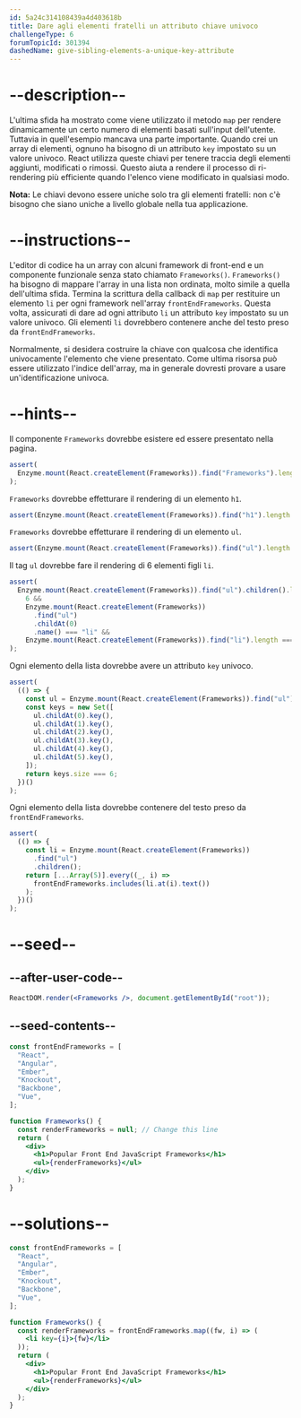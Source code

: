 ```yaml
---
id: 5a24c314108439a4d403618b
title: Dare agli elementi fratelli un attributo chiave univoco
challengeType: 6
forumTopicId: 301394
dashedName: give-sibling-elements-a-unique-key-attribute
---
```


# --description--

L'ultima sfida ha mostrato come viene utilizzato il metodo `map` per rendere dinamicamente un certo numero di elementi basati sull'input dell'utente. Tuttavia in quell'esempio mancava una parte importante. Quando crei un array di elementi, ognuno ha bisogno di un attributo `key` impostato su un valore univoco. React utilizza queste chiavi per tenere traccia degli elementi aggiunti, modificati o rimossi. Questo aiuta a rendere il processo di ri-rendering più efficiente quando l'elenco viene modificato in qualsiasi modo.

**Nota:** Le chiavi devono essere uniche solo tra gli elementi fratelli: non c'è bisogno che siano uniche a livello globale nella tua applicazione.

# --instructions--

L'editor di codice ha un array con alcuni framework di front-end e un componente funzionale senza stato chiamato `Frameworks()`. `Frameworks()` ha bisogno di mappare l'array in una lista non ordinata, molto simile a quella dell'ultima sfida. Termina la scrittura della callback di `map` per restituire un elemento `li` per ogni framework nell'array `frontEndFrameworks`. Questa volta, assicurati di dare ad ogni attributo `li` un attributo `key` impostato su un valore univoco. Gli elementi `li` dovrebbero contenere anche del testo preso da `frontEndFrameworks`.

Normalmente, si desidera costruire la chiave con qualcosa che identifica univocamente l'elemento che viene presentato. Come ultima risorsa può essere utilizzato l'indice dell'array, ma in generale dovresti provare a usare un'identificazione univoca.

# --hints--

Il componente `Frameworks` dovrebbe esistere ed essere presentato nella pagina.

```js
assert(
  Enzyme.mount(React.createElement(Frameworks)).find("Frameworks").length === 1
);
```

`Frameworks` dovrebbe effetturare il rendering di un elemento `h1`.

```js
assert(Enzyme.mount(React.createElement(Frameworks)).find("h1").length === 1);
```

`Frameworks` dovrebbe effetturare il rendering di un elemento `ul`.

```js
assert(Enzyme.mount(React.createElement(Frameworks)).find("ul").length === 1);
```

Il tag `ul` dovrebbe fare il rendering di 6 elementi figli `li`.

```js
assert(
  Enzyme.mount(React.createElement(Frameworks)).find("ul").children().length ===
    6 &&
    Enzyme.mount(React.createElement(Frameworks))
      .find("ul")
      .childAt(0)
      .name() === "li" &&
    Enzyme.mount(React.createElement(Frameworks)).find("li").length === 6
);
```

Ogni elemento della lista dovrebbe avere un attributo `key` univoco.

```js
assert(
  (() => {
    const ul = Enzyme.mount(React.createElement(Frameworks)).find("ul");
    const keys = new Set([
      ul.childAt(0).key(),
      ul.childAt(1).key(),
      ul.childAt(2).key(),
      ul.childAt(3).key(),
      ul.childAt(4).key(),
      ul.childAt(5).key(),
    ]);
    return keys.size === 6;
  })()
);
```

Ogni elemento della lista dovrebbe contenere del testo preso da `frontEndFrameworks`.

```js
assert(
  (() => {
    const li = Enzyme.mount(React.createElement(Frameworks))
      .find("ul")
      .children();
    return [...Array(5)].every((_, i) =>
      frontEndFrameworks.includes(li.at(i).text())
    );
  })()
);
```

# --seed--

## --after-user-code--

```jsx
ReactDOM.render(<Frameworks />, document.getElementById("root"));
```

## --seed-contents--

```jsx
const frontEndFrameworks = [
  "React",
  "Angular",
  "Ember",
  "Knockout",
  "Backbone",
  "Vue",
];

function Frameworks() {
  const renderFrameworks = null; // Change this line
  return (
    <div>
      <h1>Popular Front End JavaScript Frameworks</h1>
      <ul>{renderFrameworks}</ul>
    </div>
  );
}
```

# --solutions--

```jsx
const frontEndFrameworks = [
  "React",
  "Angular",
  "Ember",
  "Knockout",
  "Backbone",
  "Vue",
];

function Frameworks() {
  const renderFrameworks = frontEndFrameworks.map((fw, i) => (
    <li key={i}>{fw}</li>
  ));
  return (
    <div>
      <h1>Popular Front End JavaScript Frameworks</h1>
      <ul>{renderFrameworks}</ul>
    </div>
  );
}
```
